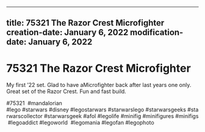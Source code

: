 ----
title: 75321 The Razor Crest Microfighter
creation-date: January 6, 2022
modification-date: January 6, 2022
----

# 75321 The Razor Crest Microfighter

My first ’22 set. Glad to have aMicrofighter back after last years one only. Great set of the Razor Crest. Fun and fast build. 

#75321 
 #mandalorian 
#lego #starwars #disney #legostarwars #starwarslego #starwarsgeeks #starwarscollector #starwarsgeek #afol #legolife #minifig #minifigures #minifigs #legoaddict #legoworld  #legomania #legofan #legophoto 
 
